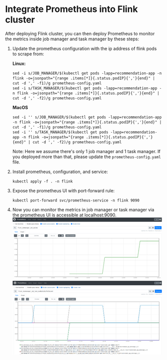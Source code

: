 # Integrate Prometheus into Flink cluster

After deploying Flink cluster, you can then deploy Prometheus to monitor the metrics inside job manager and task manager by these steps:

1. Update the prometheus configuration with the ip address of flink pods to scrape from:

   **Linux:**
   ```
   sed -i s/JOB_MANAGER/$(kubectl get pods -lapp=recommendation-app -n flink -o=jsonpath="{range .items[*]}{.status.podIP}{','}{end}" | cut -d ',' -f1)/g prometheus-config.yaml
   sed -i s/TASK_MANAGER/$(kubectl get pods -lapp=recommendation-app -n flink -o=jsonpath="{range .items[*]}{.status.podIP}{','}{end}" | cut -d ',' -f2)/g prometheus-config.yaml
   ```
   **MacOS**
   ```
   sed -i '' s/JOB_MANAGER/$(kubectl get pods -lapp=recommendation-app -n flink -o=jsonpath="{range .items[*]}{.status.podIP}{','}{end}" | cut -d ',' -f1)/g prometheus-config.yaml
   sed -i '' s/TASK_MANAGER/$(kubectl get pods -lapp=recommendation-app -n flink -o=jsonpath="{range .items[*]}{.status.podIP}{','}{end}" | cut -d ',' -f2)/g prometheus-config.yaml
   ```
   Note: Here we assume there's only 1 job manager and 1 task manager. If you deployed more than that, please update the `prometheus-config.yaml` file.   

2. Install prometheus, configuration, and service:
   ```
   kubectl apply -f . -n flink
   ```

3. Expose the prometheus UI with port-forward rule:
   ```
   kubectl port-forward svc/prometheus-service -n flink 9090
   ```
4. Now you can monitor the metrics in job manager or task manager via the prometheus UI is accessible at localhost:9090.
![img.png](job_metric.png)
![img.png](task_metric.png)

       
